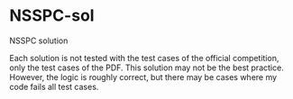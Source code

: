 # NSSPC-sol
NSSPC solution

Each solution is not tested with the test cases of the official competition, only the test cases of the PDF. This solution may not be the best practice. However, the logic is roughly correct, but there may be cases where my code fails all test cases.

